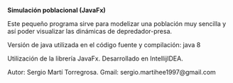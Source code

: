 **Simulación poblacional (JavaFx)**
<p>Este pequeño programa sirve para modelizar una población muy sencilla y así poder visualizar las dinámicas de depredador-presa.</p>
<p>Versión de java utilizada en el código fuente y compilación: java 8</p>
<p>Utilización de la librería JavaFx. Desarrollado en IntellijIDEA.</p>
<p>Autor: Sergio Martí Torregrosa. Gmail: sergio.martihee1997@gmail.com</p> 